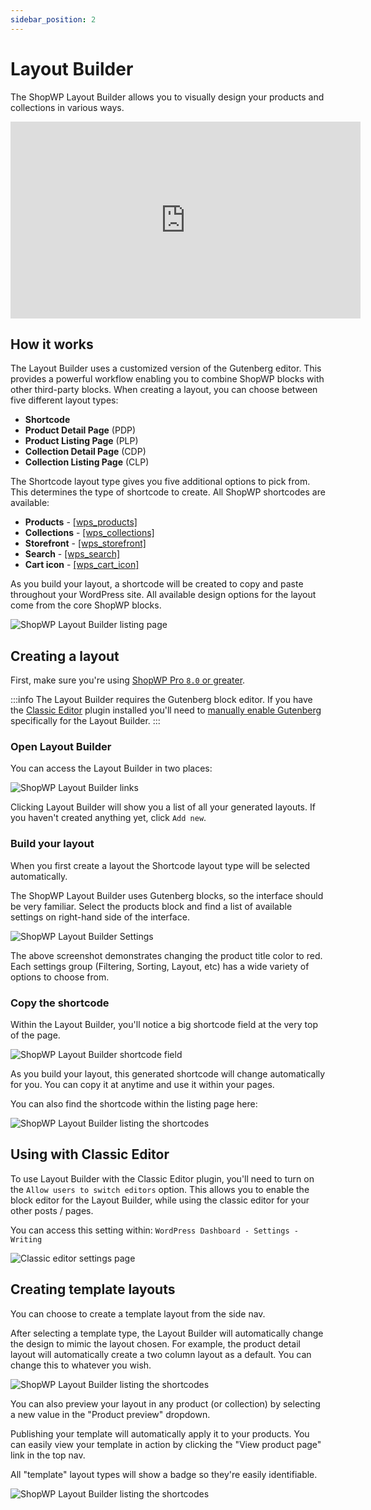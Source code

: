 ```yaml
---
sidebar_position: 2
---
```


# Layout Builder

The ShopWP Layout Builder allows you to visually design your products and collections in various ways.

<iframe width="560" height="315" src="https://www.youtube.com/embed/YKIbiE_ZNsU" title="YouTube video player" frameborder="0" allow="accelerometer; autoplay; clipboard-write; encrypted-media; gyroscope; picture-in-picture; web-share" allowfullscreen></iframe>

## How it works

The Layout Builder uses a customized version of the Gutenberg editor. This provides a powerful workflow enabling you to combine ShopWP blocks with other third-party blocks. When creating a layout, you can choose between five different layout types:

- **Shortcode**
- **Product Detail Page** (PDP)
- **Product Listing Page** (PLP)
- **Collection Detail Page** (CDP)
- **Collection Listing Page** (CLP)

The Shortcode layout type gives you five additional options to pick from. This determines the type of shortcode to create. All ShopWP shortcodes are available:

- **Products** - [[wps_products]](/shortcodes/wps_products)
- **Collections** - [[wps_collections]](/shortcodes/wps_collections)
- **Storefront** - [[wps_storefront]](/shortcodes/wps_storefront)
- **Search** - [[wps_search]](/shortcodes/wps_search)
- **Cart icon** - [[wps_cart_icon]](/shortcodes/wps_cart_icon)

As you build your layout, a shortcode will be created to copy and paste throughout your WordPress site. All available design options for the layout come from the core ShopWP blocks.

![ShopWP Layout Builder listing page](./assets/visual-builder/screen1.jpg)

## Creating a layout

First, make sure you're using [ShopWP Pro `8.0` or greater](/guides/8.0).

:::info
The Layout Builder requires the Gutenberg block editor. If you have the [Classic Editor](https://wordpress.org/plugins/classic-editor/) plugin installed you'll need to [manually enable Gutenberg](#using-with-classic-editor) specifically for the Layout Builder.
:::

### Open Layout Builder

You can access the Layout Builder in two places:

![ShopWP Layout Builder links](./assets/visual-builder/screen2.jpg)

Clicking Layout Builder will show you a list of all your generated layouts. If you haven't created anything yet, click `Add new`.

### Build your layout

When you first create a layout the Shortcode layout type will be selected automatically.

The ShopWP Layout Builder uses Gutenberg blocks, so the interface should be very familiar. Select the products block and find a list of available settings on right-hand side of the interface.

![ShopWP Layout Builder Settings](./assets/visual-builder/screen3.jpg)

The above screenshot demonstrates changing the product title color to red. Each settings group (Filtering, Sorting, Layout, etc) has a wide variety of options to choose from.

### Copy the shortcode

Within the Layout Builder, you'll notice a big shortcode field at the very top of the page.

![ShopWP Layout Builder shortcode field](./assets/visual-builder/screen4.jpg)

As you build your layout, this generated shortcode will change automatically for you. You can copy it at anytime and use it within your pages.

You can also find the shortcode within the listing page here:

![ShopWP Layout Builder listing the shortcodes](./assets/visual-builder/screen5.jpg)

## Using with Classic Editor

To use Layout Builder with the Classic Editor plugin, you'll need to turn on the `Allow users to switch editors` option. This allows you to enable the block editor for the Layout Builder, while using the classic editor for your other posts / pages.

You can access this setting within: `WordPress Dashboard - Settings - Writing`

![Classic editor settings page](./assets/visual-builder/classic-editor.jpg)

## Creating template layouts

You can choose to create a template layout from the side nav.

After selecting a template type, the Layout Builder will automatically change the design to mimic the layout chosen. For example, the product detail layout will automatically create a two column layout as a default. You can change this to whatever you wish.

![ShopWP Layout Builder listing the shortcodes](./assets/visual-builder/screen6.jpg)

You can also preview your layout in any product (or collection) by selecting a new value in the "Product preview" dropdown.

Publishing your template will automatically apply it to your products. You can easily view your template in action by clicking the "View product page" link in the top nav.

All "template" layout types will show a badge so they're easily identifiable.

![ShopWP Layout Builder listing the shortcodes](./assets/visual-builder/screen7.jpg)

